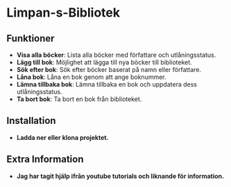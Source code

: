 # Limpan-s-Bibliotek

## Funktioner

- **Visa alla böcker**: Lista alla böcker med författare och utlåningsstatus.
- **Lägg till bok**: Möjlighet att lägga till nya böcker till biblioteket.
- **Sök efter bok**: Sök efter böcker baserat på namn eller författare.
- **Låna bok**: Låna en bok genom att ange boknummer.
- **Lämna tillbaka bok**: Lämna tillbaka en bok och uppdatera dess utlåningsstatus.
- **Ta bort bok**: Ta bort en bok från biblioteket.

## Installation

- **Ladda ner eller klona projektet.**

## Extra Information

- **Jag har tagit hjälp ifrån youtube tutorials och liknande för information.**

